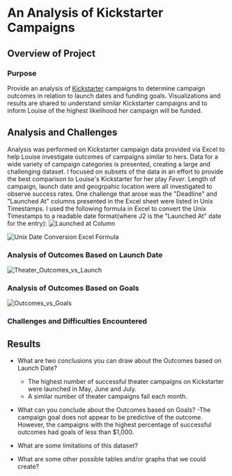 # An Analysis of Kickstarter Campaigns

## Overview of Project


### Purpose
Provide an analysis of [Kickstarter](www.kickstarter.com) campaigns to determine campaign outcomes in relation to launch dates and funding goals. Visualizations and results are shared to understand similar Kickstarter campaigns and to inform Louise of the highest likelihood her campaign will be funded.

## Analysis and Challenges
Analysis was performed on Kickstarter campaign data provided via Excel to help Louise investigate outcomes of campaigns similar to hers. Data for a wide variety of campaign categories is presented, creating a large and challenging dataset. I focused on subsets of the data in an effort to provide the best comparison to Louise's Kickstarter for her play *Fever*. Length of campaign, launch date and geogrpahic location were all investigated to observe success rates. One challenge that arose was the "Deadline" and "Launched At" columns presented in the Excel sheet were listed in Unix Timestamps. I used the following formula in Excel to convert the Unix Timestamps to a readable date format(where J2 is the "Launched At" date for the entry): 
![Launched at Column](https://user-images.githubusercontent.com/95710184/147415029-a8256ac1-2ed0-4d46-97b9-331bbecd8dbb.png)

![Unix Date Conversion Excel Formula](https://user-images.githubusercontent.com/95710184/147415031-e8890468-b826-4881-b2bd-f750cd2bbd18.png)


### Analysis of Outcomes Based on Launch Date
![Theater_Outcomes_vs_Launch](https://user-images.githubusercontent.com/95710184/147135311-ab3633ac-2ed7-4ea4-aa40-880a03d42748.png)

### Analysis of Outcomes Based on Goals
![Outcomes_vs_Goals](https://user-images.githubusercontent.com/95710184/147135320-cb6f4bd1-32ac-4cac-bd07-4b63993a5217.png)

### Challenges and Difficulties Encountered

## Results

- What are two conclusions you can draw about the Outcomes based on Launch Date? 
     - The highest number of successful theater campaigns on Kickstarter were launched in May, June and July.
     - A similar number of theater campaigns fail each month.

- What can you conclude about the Outcomes based on Goals? 
     -The campaign goal does not appear to be predictive of the outcome. However, the campaigns with the highest percentage of successful outcomes had goals of less than $1,000. 

- What are some limitations of this dataset?

- What are some other possible tables and/or graphs that we could create?

